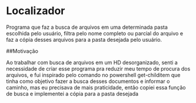 # Localizador

Programa que faz a busca de arquivos em uma determinada pasta escolhida pelo usuário, filtra pelo nome completo ou parcial do arquivo e faz a cópia desses arquivos para a pasta desejada pelo usuário.

##Motivação

Ao trabalhar com busca de arquivos em um HD desorganizado, senti a necessidade de criar esse programa pra reduzir meu tempo de procura dos arquivos, e fui inspirado pelo comando no powershell get-childitem que tinha como objetivo fazer a busca desses documentos e informar o caminho, mas eu precisava de mais praticidade, então copiei essa função de busca e implementei a cópia para a pasta desejada
